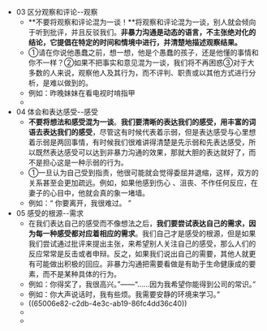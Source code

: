 - 03 区分观察和评论--观察
	- **不要将观察和评论混为一谈！**将观察和评论混为一谈，别人就会倾向于听到批评，并且反驳我们。**非暴力沟通是动态的语言，不主张绝对化的结论，它提倡在特定的时间和情境中进行，并清楚地描述观察结果。**
	- ①请在你说他愚蠢之前，想一想，他是个愚蠢的孩子，还是他懂的事情和你不一样？②如果不把事实和意见混为一谈，我们将不再困惑③对于大多数的人来说，观察他人及其行为，而不评判、职责或以其他方式进行分析，是难以做到的。
	- 例如：昨晚妹妹在看电视时啃指甲
	-
- 04 体会和表达感受--感受
	- **不要将想法和感受混为一谈**。**我们要清晰的表达我们的感受，用丰富的词语去表达我们的感受**，尽管这有时候代表着示弱，但是表达感受与心里想着示弱是两回事情，有时候我们很难讲得清楚是先示弱和先表达感受，所以既然表达感受可以达到非暴力沟通的效果，那就大胆的表达就好了，而不是担心这是一种示弱的行为。
	- ①一旦认为自己受到指责，他很可能就会觉得委屈并退缩，这样，双方的关系甚至会更加疏远。例如，如果他感到伤心 、沮丧、不作任何反应，在妻子的心目中，他就会真的象一堵墙。
	- 例如：“ 你要离开，我很难过。 ”
- 05 感受的根源--需求
	- 在我们表达自己的感受而不像想法之后，**我们要尝试表达自己的需求，因为每一种感受都对应着相应的需求**。我们自己才是感受的根源，但是如果我们尝试通过批评来提出主张，来希望别人关注自己的感受，那么人们的反应常常是反击或者申辩。反之，如果我们说出自己的需要，其他人就更有可能做出积极的回应。非暴力沟通把需要看做是有助于生命健康成的要素，而不是某种具体的行为。
	- 例如：你得奖了，我很高兴。”——“……因为我希望你能得到公司的常识。”
	- 例如：你大声说话时，我有些烦。我需要安静的环境来学习。”
	- ((65006e82-c2db-4e3c-ab19-86fc4dd36c40))
	-
	-